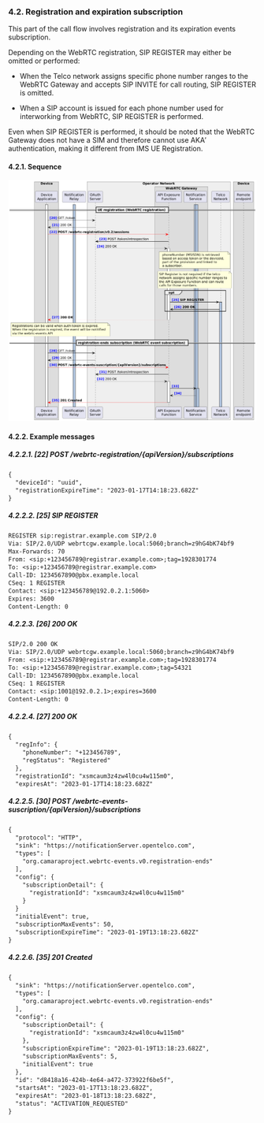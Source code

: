 ### 4.2. Registration and expiration subscription

This part of the call flow involves registration and its expiration events subscription.

Depending on the WebRTC registration, SIP REGISTER may either be omitted or performed:

- When the Telco network assigns specific phone number ranges to the WebRTC Gateway and accepts SIP INVITE for call routing, SIP REGISTER is omitted.

- When a SIP account is issued for each phone number used for interworking from WebRTC, SIP REGISTER is performed.

Even when SIP REGISTER is performed, it should be noted that the WebRTC Gateway does not have a SIM and therefore cannot use AKA′ authentication, making it different from IMS UE Registration.


#### 4.2.1. Sequence

![fig2](./registration/registration.png)

#### 4.2.2. Example messages

##### 4.2.2.1. [22] POST /webrtc-registration/{apiVersion}/subscriptions
```
{
  "deviceId": "uuid",
  "registrationExpireTime": "2023-01-17T14:18:23.682Z"
}
```

##### 4.2.2.2. [25] SIP REGISTER
```
REGISTER sip:registrar.example.com SIP/2.0
Via: SIP/2.0/UDP webrtcgw.example.local:5060;branch=z9hG4bK74bf9
Max-Forwards: 70
From: <sip:+123456789@registrar.example.com>;tag=1928301774
To: <sip:+123456789@registrar.example.com>
Call-ID: 1234567890@pbx.example.local
CSeq: 1 REGISTER
Contact: <sip:+123456789@192.0.2.1:5060>
Expires: 3600
Content-Length: 0
```

##### 4.2.2.3. [26] 200 OK
```
SIP/2.0 200 OK
Via: SIP/2.0/UDP webrtcgw.example.local:5060;branch=z9hG4bK74bf9
From: <sip:+123456789@registrar.example.com>;tag=1928301774
To: <sip:+123456789@registrar.example.com>;tag=54321
Call-ID: 1234567890@pbx.example.local
CSeq: 1 REGISTER
Contact: <sip:1001@192.0.2.1>;expires=3600
Content-Length: 0
```

##### 4.2.2.4. [27] 200 OK
```
{
  "regInfo": {
    "phoneNumber": "+123456789",
    "regStatus": "Registered"
  },
  "registrationId": "xsmcaum3z4zw4l0cu4w115m0",
  "expiresAt": "2023-01-17T14:18:23.682Z"
```

##### 4.2.2.5. [30] POST /webrtc-events-suscription/{apiVersion}/subscriptions
```
{
  "protocol": "HTTP",
  "sink": "https://notificationServer.opentelco.com",
  "types": [
    "org.camaraproject.webrtc-events.v0.registration-ends"
  ],
  "config": {
    "subscriptionDetail": {
      "registrationId": "xsmcaum3z4zw4l0cu4w115m0"
    }
  }
  "initialEvent": true,
  "subscriptionMaxEvents": 50,
  "subscriptionExpireTime": "2023-01-19T13:18:23.682Z"
}
```

##### 4.2.2.6. [35] 201 Created
```
{
  "sink": "https://notificationServer.opentelco.com",
  "types": [
    "org.camaraproject.webrtc-events.v0.registration-ends"
  ],
  "config": {
    "subscriptionDetail": {
      "registrationId": "xsmcaum3z4zw4l0cu4w115m0"
    },
    "subscriptionExpireTime": "2023-01-19T13:18:23.682Z",
    "subscriptionMaxEvents": 5,
    "initialEvent": true
  },
  "id": "d8418a16-424b-4e64-a472-373922f6be5f",
  "startsAt": "2023-01-17T13:18:23.682Z",
  "expiresAt": "2023-01-18T13:18:23.682Z",
  "status": "ACTIVATION_REQUESTED"
}
```